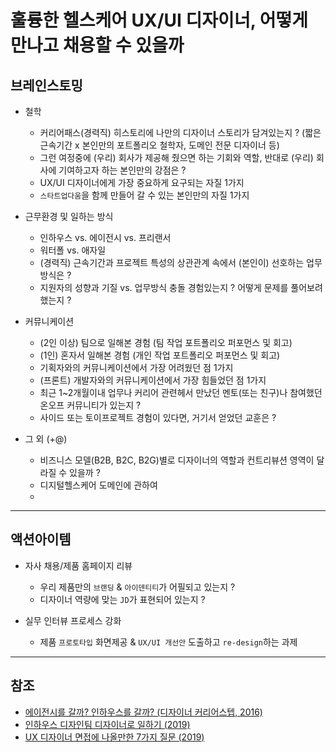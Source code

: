 # 훌륭한 헬스케어 UX/UI 디자이너, 어떻게 만나고 채용할 수 있을까  

## 브레인스토밍

  - 철학
    - 커리어패스(경력직) 히스토리에 나만의 디자이너 스토리가 담겨있는지 ? (짧은 근속기간 x 본인만의 포트폴리오 철학자, 도메인 전문 디자이너 등)
    - 그런 여정중에 (우리) 회사가 제공해 줬으면 하는 기회와 역할, 반대로 (우리) 회사에 기여하고자 하는 본인만의 강점은 ?
    - UX/UI 디자이너에게 가장 중요하게 요구되는 자질 1가지
    - `스타트업다움`을 함께 만들어 갈 수 있는 본인만의 자질 1가지

  - 근무환경 및 일하는 방식
    - 인하우스 vs. 에이전시 vs. 프리랜서
    - 워터폴 vs. 애자일
    - (경력직) 근속기간과 프로젝트 특성의 상관관계 속에서 (본인이) 선호하는 업무방식은 ?
    - 지원자의 성향과 기질 vs. 업무방식 충돌 경험있는지 ? 어떻게 문제를 풀어보려했는지 ?


  - 커뮤니케이션
    - (2인 이상) 팀으로 일해본 경험 (팀 작업 포트폴리오 퍼포먼스 및 회고) 
    - (1인) 혼자서 일해본 경험 (개인 작업 포트폴리오 퍼포먼스 및 회고) 
    - 기획자와의 커뮤니케이션에서 가장 어려웠던 점 1가지
    - (프론트) 개발자와의 커뮤니케이션에서 가장 힘들었던 점 1가지
    - 최근 1~2개월이내 업무나 커리어 관련헤서 만났던 멘토(또는 친구)나 참여했던 온오프 커뮤니티가 있는지 ?
    - 사이드 또는 토이프로젝트 경험이 있다면, 거기서 얻었던 교훈은 ?

  - 그 외 (+@)
    - 비즈니스 모델(B2B, B2C, B2G)별로 디자이너의 역할과 컨트리뷰션 영역이 달라질 수 있을까 ?
    - 디지털헬스케어 도메인에 관하여
    - 

-----
## 액션아이템

  - 자사 채용/제품 홈페이지 리뷰
    - 우리 제품만의 `브랜딩` & `아이덴티티`가 어필되고 있는지 ?
    - 디자이너 역량에 맞는 `JD`가 표현되어 있는지 ?

  - 실무 인터뷰 프로세스 강화
    - 제품 `프로토타입` 화면제공 & `UX/UI 개선안` 도출하고 `re-design`하는 과제
    
-----

## 참조

  - [에이전시를 갈까? 인하우스를 갈까? (디자이너 커리어스텝, 2016)](https://brunch.co.kr/@sangster/27)
  - [인하우스 디자인팀 디자이너로 일하기 (2019)](https://brunch.co.kr/@leeinseo/32)
  - [UX 디자이너 면접에 나올만한 7가지 질문 (2019)](https://brunch.co.kr/@bundi/33)
